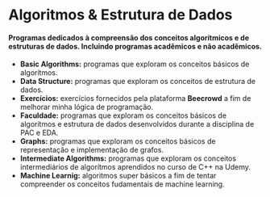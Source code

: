 
# Algoritmos & Estrutura de Dados
#### Programas dedicados à compreensão dos conceitos algorítmicos e de estruturas de dados. Incluindo programas acadêmicos e não acadêmicos.


- **Basic Algorithms:** programas que exploram os conceitos básicos de algorítmos. 
- **Data Structure:** programas que exploram os conceitos de estrutura de dados. 
- **Exercícios:** exercícios fornecidos pela plataforma <strong>Beecrowd</strong> a fim de melhorar minha lógica de programação.
- **Faculdade:** programas que exploram os conceitos básicos de algorítmos e estrutura de dados desenvolvidos durante a disciplina de PAC e EDA.
- **Graphs:** programas que exploram os conceitos básicos de representação e implementação de grafos.
- **Intermediate Algorithms:** programas que exploram os conceitos intermediários de algorítmos aprendidos no curso de C++ na Udemy.
- **Machine Learnig:** algoritmos super básicos a fim de tentar compreender os conceitos fudamentais de machine learning.
